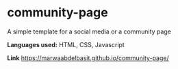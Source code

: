 # community-page

A simple template for a social media or a community page

**Languages used:** HTML, CSS, Javascript

**Link** https://marwaabdelbasit.github.io/community-page/
